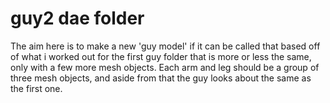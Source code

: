 # guy2 dae folder

The aim here is to make a new 'guy model' if it can be called that based off of what i worked out for the first guy folder that is more or less the same, only with a few more mesh objects. Each arm and leg should be a group of three mesh objects, and aside from that the guy looks about the same as the first one.